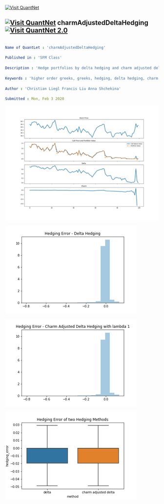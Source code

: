 [<img src="https://github.com/QuantLet/Styleguide-and-FAQ/blob/master/pictures/banner.png" width="888" alt="Visit QuantNet">](http://quantlet.de/)

## [<img src="https://github.com/QuantLet/Styleguide-and-FAQ/blob/master/pictures/qloqo.png" alt="Visit QuantNet">](http://quantlet.de/) **charmAdjustedDeltaHedging** [<img src="https://github.com/QuantLet/Styleguide-and-FAQ/blob/master/pictures/QN2.png" width="60" alt="Visit QuantNet 2.0">](http://quantlet.de/)

```yaml

Name of QuantLet : 'charmAdjustedDeltaHedging'

Published in : 'SFM Class' 

Description : 'Hedge portfolios by delta hedging and charm adjusted delta hedging methods.'

Keywords : 'higher order greeks, greeks, hedging, delta hedging, charm adjusted delta hedging, neutral portfolio, simulation, monte carlo simulation, interactive plots'

Author : 'Christian Liegl Francis Liu Anna Shchekina'

Submitted : Mon, Feb 3 2020


```

![Picture1](Charm%20Hedging%20Eaxmple%201.png)

![Picture2](hedgingError_DeltaHedging.png)

![Picture3](hedgingError_charmAdjustedDeltaHedging.png)

![Picture4](hedgingError_compare.png)